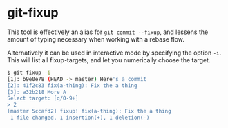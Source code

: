 # git-fixup

This tool is effectively an alias for `git commit --fixup`, and lessens the
amount of typing necessary when working with a rebase flow.

Alternatively it can be used in interactive mode by specifying the option `-i`.
This will list all fixup-targets, and let you numerically choose the target.

```sh
$ git fixup -i
[1]: b9e0e78 (HEAD -> master) Here's a commit
[2]: 41f2c83 fix(a-thing): Fix the a thing
[3]: a32b218 More A
Select target: [q/0-9+]
> 2
[master 5ccafd2] fixup! fix(a-thing): Fix the a thing
 1 file changed, 1 insertion(+), 1 deletion(-)
```
